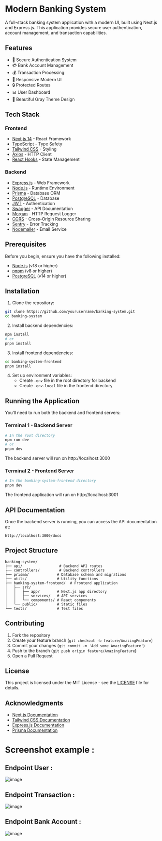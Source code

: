 # Modern Banking System

A full-stack banking system application with a modern UI, built using Next.js and Express.js. This application provides secure user authentication, account management, and transaction capabilities.

## Features

- 🔐 Secure Authentication System
- 💳 Bank Account Management
- 💰 Transaction Processing
- 📱 Responsive Modern UI
- 🔒 Protected Routes
- 📊 User Dashboard
- 🎨 Beautiful Gray Theme Design

## Tech Stack

### Frontend
- [Next.js 14](https://nextjs.org/) - React Framework
- [TypeScript](https://www.typescriptlang.org/) - Type Safety
- [Tailwind CSS](https://tailwindcss.com/) - Styling
- [Axios](https://axios-http.com/) - HTTP Client
- [React Hooks](https://reactjs.org/docs/hooks-intro.html) - State Management

### Backend
- [Express.js](https://expressjs.com/) - Web Framework
- [Node.js](https://nodejs.org/) - Runtime Environment
- [Prisma](https://www.prisma.io/) - Database ORM
- [PostgreSQL](https://www.postgresql.org/) - Database
- [JWT](https://jwt.io/) - Authentication
- [Swagger](https://swagger.io/) - API Documentation
- [Morgan](https://github.com/expressjs/morgan) - HTTP Request Logger
- [CORS](https://github.com/expressjs/cors) - Cross-Origin Resource Sharing
- [Sentry](https://sentry.io/) - Error Tracking
- [Nodemailer](https://nodemailer.com/) - Email Service

## Prerequisites

Before you begin, ensure you have the following installed:
- [Node.js](https://nodejs.org/) (v18 or higher)
- [pnpm](https://pnpm.io/) (v8 or higher)
- [PostgreSQL](https://www.postgresql.org/) (v14 or higher)

## Installation

1. Clone the repository:
```bash
git clone https://github.com/yourusername/banking-system.git
cd banking-system
```

2. Install backend dependencies:
```bash
npm install
# or
pnpm install
```

3. Install frontend dependencies:
```bash
cd banking-system-frontend
pnpm install
```

4. Set up environment variables:
   - Create `.env` file in the root directory for backend
   - Create `.env.local` file in the frontend directory

## Running the Application

You'll need to run both the backend and frontend servers:

### Terminal 1 - Backend Server
```bash
# In the root directory
npm run dev
# or
pnpm dev
```
The backend server will run on http://localhost:3000

### Terminal 2 - Frontend Server
```bash
# In the banking-system-frontend directory
pnpm dev
```
The frontend application will run on http://localhost:3001

## API Documentation

Once the backend server is running, you can access the API documentation at:
```
http://localhost:3000/docs
```

## Project Structure

```
banking-system/
├── api/                 # Backend API routes
├── controllers/         # Backend controllers
├── prisma/             # Database schema and migrations
├── utils/              # Utility functions
├── banking-system-frontend/  # Frontend application
│   ├── src/
│   │   ├── app/        # Next.js app directory
│   │   ├── services/   # API services
│   │   └── components/ # React components
│   └── public/         # Static files
└── tests/              # Test files
```

## Contributing

1. Fork the repository
2. Create your feature branch (`git checkout -b feature/AmazingFeature`)
3. Commit your changes (`git commit -m 'Add some AmazingFeature'`)
4. Push to the branch (`git push origin feature/AmazingFeature`)
5. Open a Pull Request

## License

This project is licensed under the MIT License - see the [LICENSE](LICENSE) file for details.

## Acknowledgments

- [Next.js Documentation](https://nextjs.org/docs)
- [Tailwind CSS Documentation](https://tailwindcss.com/docs)
- [Express.js Documentation](https://expressjs.com/)
- [Prisma Documentation](https://www.prisma.io/docs)

# Screenshot example :

## Endpoint User :
![image](https://github.com/AldowadSimanjuntak/Banking-System/assets/102914659/b1bc7007-f8de-476a-b57f-897eeeabf335)

## Endpoint Transaction :
![image](https://github.com/user-attachments/assets/30d5ff0f-fc4b-4b35-a5f0-27ecc665317e)

## Endpoint Bank Account :
![image](https://github.com/user-attachments/assets/fe6744e6-7628-4591-b758-b6ed9ddef43f)

